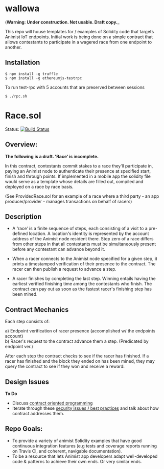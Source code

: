 # wallowa
(**Warning: Under construction. Not usable. Draft copy.**_

This repo will house templates for / examples of Solidity code that targets Animist IoT endpoints. Initial work is being done on a simple contract that allows contestants to participate in a wagered race from one endpoint to another.

## Installation

```
$ npm install -g truffle
$ npm install -g ethereumjs-testrpc
```

To run test-rpc with 5 accounts that are preserved between sessions

```
$ ./rpc.sh
```

# Race.sol 
Status: [![Build Status](https://travis-ci.org/animist-io/wallowa.svg?branch=master)](https://travis-ci.org/animist-io/wallowa)

## Overview:
**The following is a draft. 'Race' is incomplete.**

In this contract, contestants commit stakes to a race they'll participate in, paying an Animist node to authenticate their presence at specified start, finish and through points. If implemented in a mobile app the solidity file would serve as a template whose details are filled out, compiled and deployed on a race by race basis. 

(See ProvidedRace.sol for an example of a race where a third party - an app producer/provider - manages transactions on behalf of racers)

## Description 

+ A 'race' is a finite sequence of steps, each consisting of a visit to a pre-defined location. A location's identity is represented by the account address of the Animist node resident there. Step zero of a race differs from other steps in that all contestants must be simultaneously present before any contestant can advance beyond it. 

+ When a racer connects to the Animist node specified for a given step, it prints a timestamped verification of their presence to the contract. The racer can then publish a request to advance a step.  

+ A racer finishes by completing the last step. Winning entails having the earliest verified finishing time among the contestants who finish. The contract can pay out as soon as the fastest racer's finishing step has been mined. 


## Contract Mechanics

Each step consists of: 

a) Endpoint verification of racer presence (accomplished w/ the endpoints account)  
b) Racer's request to the contract advance them a step. (Predicated by endpoint ver.)

After each step the contract checks to see if the racer has finished. If a racer has finished and the block they ended on has been mined, they may query the contract to see if they won and receive a reward.

## Design Issues

**To Do**

+ Discuss [contract oriented programming](https://medium.com/@gavofyork/condition-orientated-programming-969f6ba0161a#.vh880g6mw)
+ Iterate through these [security issues / best practices](https://github.com/ConsenSys/smart-contract-best-practices) and talk about how contract addresses them.

## Repo Goals: 

+ To provide a variety of animist Solidity examples that have good continuous integration features (e.g tests and coverage reports running on Travis CI,  and coherent, navigable documentation). 
+ To be a resource that lets Animist app developers adapt well-developed code & patterns to achieve their own ends. Or very similar ends. 
